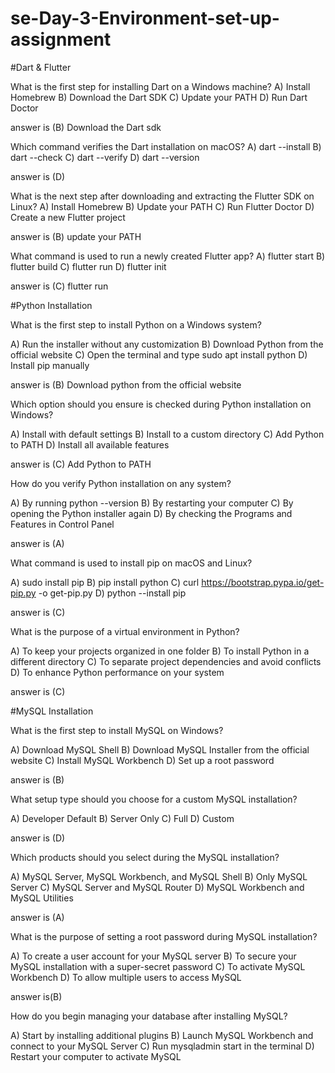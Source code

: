 # se-Day-3-Environment-set-up-assignment
#Dart & Flutter

What is the first step for installing Dart on a Windows machine?
A) Install Homebrew 
B) Download the Dart SDK 
C) Update your PATH 
D) Run Dart Doctor

answer is (B) Download the Dart sdk

Which command verifies the Dart installation on macOS?
A) dart --install 
B) dart --check 
C) dart --verify 
D) dart --version

answer is (D) 

What is the next step after downloading and extracting the Flutter SDK on Linux?
A) Install Homebrew 
B) Update your PATH 
C) Run Flutter Doctor 
D) Create a new Flutter project

answer is (B) update your PATH

What command is used to run a newly created Flutter app?
A) flutter start 
B) flutter build 
C) flutter run 
D) flutter init

answer is (C) flutter run

#Python Installation

What is the first step to install Python on a Windows system?

A) Run the installer without any customization 
B) Download Python from the official website 
C) Open the terminal and type sudo apt install python 
D) Install pip manually

answer is (B) Download python from the official website


Which option should you ensure is checked during Python installation on Windows?

A) Install with default settings 
B) Install to a custom directory 
C) Add Python to PATH 
D) Install all available features

answer is (C) Add Python to PATH 

How do you verify Python installation on any system?

A) By running python --version 
B) By restarting your computer 
C) By opening the Python installer again 
D) By checking the Programs and Features in Control Panel

answer is (A)

What command is used to install pip on macOS and Linux?

A) sudo install pip 
B) pip install python 
C) curl https://bootstrap.pypa.io/get-pip.py -o get-pip.py 
D) python --install pip

answer is (C)

What is the purpose of a virtual environment in Python?

A) To keep your projects organized in one folder 
B) To install Python in a different directory 
C) To separate project dependencies and avoid conflicts 
D) To enhance Python performance on your system

answer is (C)

#MySQL Installation

What is the first step to install MySQL on Windows?

A) Download MySQL Shell 
B) Download MySQL Installer from the official website 
C) Install MySQL Workbench 
D) Set up a root password

answer is (B)

What setup type should you choose for a custom MySQL installation?

A) Developer Default 
B) Server Only 
C) Full 
D) Custom

answer is (D)

Which products should you select during the MySQL installation?

A) MySQL Server, MySQL Workbench, and MySQL Shell 
B) Only MySQL Server 
C) MySQL Server and MySQL Router 
D) MySQL Workbench and MySQL Utilities

answer is (A)

What is the purpose of setting a root password during MySQL installation?

A) To create a user account for your MySQL server 
B) To secure your MySQL installation with a super-secret password 
C) To activate MySQL Workbench 
D) To allow multiple users to access MySQL

answer is(B)

How do you begin managing your database after installing MySQL?

A) Start by installing additional plugins 
B) Launch MySQL Workbench and connect to your MySQL Server 
C) Run mysqladmin start in the terminal 
D) Restart your computer to activate MySQL
